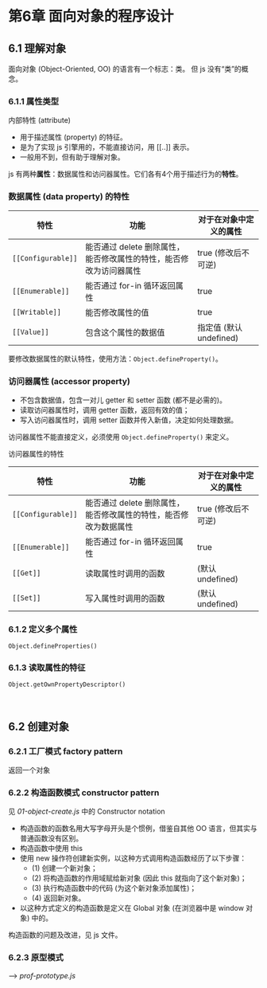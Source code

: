# 第6章 面向对象的程序设计

## 6.1 理解对象

面向对象 (Object-Oriented, OO) 的语言有一个标志：类。
但 js 没有“类”的概念。

### 6.1.1 属性类型

内部特性 (attribute)
* 用于描述属性 (property) 的特征。
* 是为了实现 js 引擎用的，不能直接访问，用 [[..]] 表示。
* 一般用不到，但有助于理解对象。

js 有两种**属性**：数据属性和访问器属性。它们各有4个用于描述行为的**特性**。

### 数据属性 (data property) 的特性

| 特性 | 功能 | 对于在对象中定义的属性 |
| --- | --- | --- |
| `[[Configurable]]` | 能否通过 delete 删除属性，能否修改属性的特性，能否修改为访问器属性 | true (修改后不可逆) |
| `[[Enumerable]]` | 能否通过 for-in 循环返回属性 | true |
| `[[Writable]]` | 能否修改属性的值 | true |
| `[[Value]]` | 包含这个属性的数据值 | 指定值 (默认 undefined) |

要修改数据属性的默认特性，使用方法：`Object.defineProperty()`。

### 访问器属性 (accessor property)
* 不包含数据值，包含一对儿 getter 和 setter 函数 (都不是必需的)。
* 读取访问器属性时，调用 getter 函数，返回有效的值；
* 写入访问器属性时，调用 setter 函数并传入新值，决定如何处理数据。

访问器属性不能直接定义，必须使用 `Object.defineProperty()` 来定义。

访问器属性的特性

| 特性 | 功能 | 对于在对象中定义的属性 |
| --- | --- | --- |
| `[[Configurable]]` | 能否通过 delete 删除属性，能否修改属性的特性，能否修改为数据属性 | true (修改后不可逆) |
| `[[Enumerable]]` | 能否通过 for-in 循环返回属性 | true |
| `[[Get]]` | 读取属性时调用的函数 | (默认 undefined) |
| `[[Set]]` | 写入属性时调用的函数 | (默认 undefined) |

### 6.1.2 定义多个属性

`Object.defineProperties()`

### 6.1.3 读取属性的特征

`Object.getOwnPropertyDescriptor()`

<br>

## 6.2 创建对象

### 6.2.1 工厂模式 factory pattern

返回一个对象

### 6.2.2 构造函数模式 constructor pattern

见 _01-object-create.js_ 中的 Constructor notation

* 构造函数的函数名用大写字母开头是个惯例，借鉴自其他 OO 语言，但其实与普通函数没有区别。
* 构造函数中使用 this
* 使用 new 操作符创建新实例，以这种方式调用构造函数经历了以下步骤：
    - (1) 创建一个新对象；
    - (2) 将构造函数的作用域赋给新对象 (因此 this 就指向了这个新对象)；
    - (3) 执行构造函数中的代码 (为这个新对象添加属性)；
    - (4) 返回新对象。
* 以这种方式定义的构造函数是定义在 Global 对象 (在浏览器中是 window 对象) 中的。

构造函数的问题及改进，见 js 文件。

### 6.2.3 原型模式 

--> _prof-prototype.js_